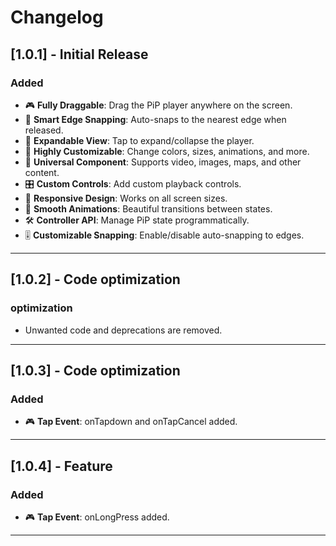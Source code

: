 # Changelog

## [1.0.1] - Initial Release

### Added
- 🎮 **Fully Draggable**: Drag the PiP player anywhere on the screen.
- 📌 **Smart Edge Snapping**: Auto-snaps to the nearest edge when released.
- 🔄 **Expandable View**: Tap to expand/collapse the player.
- 🎨 **Highly Customizable**: Change colors, sizes, animations, and more.
- 🧩 **Universal Component**: Supports video, images, maps, and other content.
- 🎛️ **Custom Controls**: Add custom playback controls.
- 📱 **Responsive Design**: Works on all screen sizes.
- 🔄 **Smooth Animations**: Beautiful transitions between states.
- 🛠️ **Controller API**: Manage PiP state programmatically.
- 🎚️ **Customizable Snapping**: Enable/disable auto-snapping to edges.

---

## [1.0.2] - Code optimization

### optimization
- Unwanted code and deprecations are removed.

---

## [1.0.3] - Code optimization

### Added
- 🎮 **Tap Event**: onTapdown and onTapCancel added.

---

## [1.0.4] - Feature

### Added
- 🎮 **Tap Event**: onLongPress added.

---
